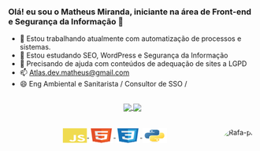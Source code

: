 ### Olá! eu sou o Matheus Miranda, iniciante na área de Front-end e Segurança da Informação 👋

- 🔭 Estou trabalhando atualmente com automatização de processos e sistemas.
- 🌱 Estou estudando SEO, WordPress e Segurança da Informação
- 🤔 Precisando de ajuda com conteúdos de adequação de sites a LGPD
- 📫 Atlas.dev.matheus@gmail.com
- 😄 Eng Ambiental e Sanitarista / Consultor de SSO / 
##

<div align="center">
  <a href="https://github.com/MtsMiranda">
  <img align="center" height="180em" src="https://github-readme-stats.vercel.app/api?username=MtsMiranda&show_icons=true&theme=dark&include_all_commits=true&count_private=true"/>
  <img align="center" height="150em" src="https://github-readme-stats.vercel.app/api/top-langs/?username=MtsMiranda&layout=compact&langs_margin-left:30px;count=7&theme=dark"/>
</div><br>
<div align="center" style="display: inline_block" ><br> 
  <img align="center" alt="Rafa-Js" height="30" width="50" src="https://raw.githubusercontent.com/devicons/devicon/master/icons/javascript/javascript-plain.svg">
  <img align="center" alt="Rafa-HTML" height="30" width="50" src="https://raw.githubusercontent.com/devicons/devicon/master/icons/html5/html5-original.svg">
  <img align="center" alt="Rafa-CSS" height="30" width="50"  src="https://raw.githubusercontent.com/devicons/devicon/master/icons/css3/css3-original.svg">
  <img align="center" alt="Rafa-Python" height="30" width="50" src="https://raw.githubusercontent.com/devicons/devicon/master/icons/python/python-original.svg">
  <img align="right" alt="Rafa-pic" height="180" style="border-radius:50px;" src="https://media.discordapp.net/attachments/935505820236542044/988155761286844456/NicePng_obito-png_1035859.png">
</div>
  
  ##
